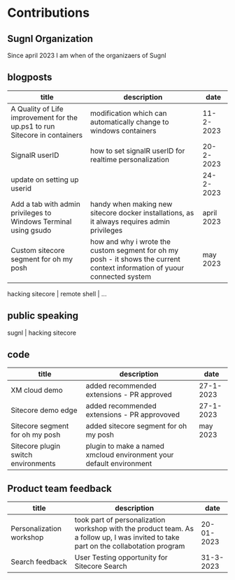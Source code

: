 # Contributions

## Sugnl Organization

Since april 2023 I am when of the organizaers of Sugnl

## blogposts
title | description | date
--- | --- | ---
A  Quality of Life improvement for the up.ps1 to run Sitecore in containers | modification which can automatically change to windows containers | 11-2-2023
SignalR userID | how to set signalR userID for realtime personalization | 20-2-2023
update on setting up userid | | 24-2-2023
Add a tab with admin privileges to Windows Terminal using gsudo | handy when making new sitecore docker installations, as it always requires admin privileges | april 2023
Custom sitecore segment for oh my posh | how and why i wrote the custom segment for oh my posh - it shows the current context information of yuour connected system | may 2023

hacking sitecore | remote shell | ...

## public speaking

sugnl | hacking sitecore

## code

title | description | date
--- | --- | ---
XM cloud demo | added recommended extensions - PR approved | 27-1-2023
Sitecore demo edge | added recommended extensions - PR approvoved | 27-1-2023
Sitecore segment for oh my posh | added sitecore segment for oh my posh | may 2023
Sitecore plugin switch environments | plugin to make a named xmcloud environment your default environment

## Product team feedback
title | description | date
--- | --- | ---
Personalization workshop | took part of personalization workshop with the product team. As a follow up, I was invited to take part on the collabotation program | 20-01-2023
Search feedback | User Testing opportunity for Sitecore Search | 31-3-2023

